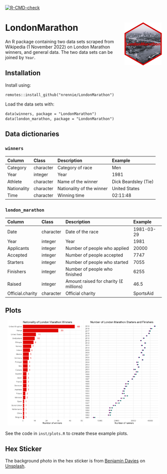 <!-- badges: start -->
  [![R-CMD-check](https://github.com/nrennie/LondonMarathon/workflows/R-CMD-check/badge.svg)](https://github.com/nrennie/LondonMarathon/actions)
<!-- badges: end -->

# LondonMarathon <img src="man/figures/logo.png" align="right" width="120" />

An R package containing two data sets scraped from Wikipedia (1 November 2022) on London Marathon winners, and general data. The two data sets can be joined by `Year`.

## Installation

Install using:

```
remotes::install_github("nrennie/LondonMarathon")
```
Load the data sets with:

```
data(winners, package = "LondonMarathon")
data(london_marathon, package = "LondonMarathon")
```

## Data dictionaries

### `winners`

|Column       |Class      |Description                |Example              |
|:------------|:----------|:--------------------------|:--------------------|
|Category     |character  |Category of race           |Men                  |
|Year         |integer    |Year                       |1981                 |
|Athlete      |character  |Name of the winner         |Dick Beardsley (Tie) |
|Nationality  |character  |Nationality of the winner  |United States        |
|Time         |character  |Winning time               |02:11:48             |


### `london_marathon`

|Column           |Class      |Description                                 |Example              |
|:----------------|:----------|:-------------------------------------------|:--------------------|
|Date             |character  |Date of the race                            |1981-03-29           |
|Year             |integer    |Year                                        |1981                 |
|Applicants       |integer    |Number of people who applied                |20000                |
|Accepted         |integer    |Number of people accepted                   |7747                 |
|Starters         |integer    |Number of people who started                |7055                 |
|Finishers        |integer    |Number of people who finished               |6255                 |
|Raised           |integer    |Amount raised for charity (£ millions)      |46.5                 |
|Official.charity |character  |Official charity                            |SportsAid            |

## Plots

<p align="center">
  <img src="inst/winners.png" width="48%">
  <img src="inst/london_marathon.png" width="48%">
</p>

See the code in `inst/plots.R` to create these example plots.

## Hex Sticker

The background photo in the hex sticker is from [Benjamin Davies](https://unsplash.com/@bendavisual) on [Unsplash](https://unsplash.com/photos/Oja2ty_9ZLM).